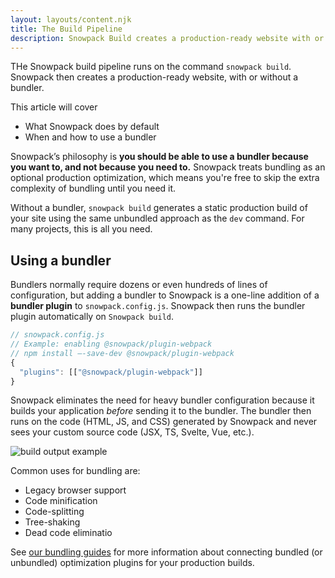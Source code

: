 ```yaml
---
layout: layouts/content.njk
title: The Build Pipeline
description: Snowpack Build creates a production-ready website with or without a bundler
---
```

THe Snowpack build pipeline runs on the command `snowpack build`. Snowpack then creates a production-ready website, with or without a bundler.

This article will cover
- What Snowpack does by default
- When and how to use a bundler

Snowpack’s philosophy is **you should be able to use a bundler because you want to, and not because you need to.** Snowpack treats bundling as an optional production optimization, which means you're free to skip the extra complexity of bundling until you need it.

Without a bundler, `snowpack build` generates a static production build of your site using the same unbundled approach as the `dev` command. For many projects, this is all you need.


## Using a bundler

Bundlers normally require dozens or even hundreds of lines of configuration, but adding a bundler to Snowpack is a one-line addition of a **bundler plugin** to `snowpack.config.js`. Snowpack then runs the bundler plugin automatically on `Snowpack build`.

```js
// snowpack.config.js
// Example: enabling @snowpack/plugin-webpack
// npm install —-save-dev @snowpack/plugin-webpack
{
  "plugins": [["@snowpack/plugin-webpack"]]
}
```

Snowpack eliminates the need for heavy bundler configuration because it builds your application _before_ sending it to the bundler. The bundler then runs on the code (HTML, JS, and CSS) generated by Snowpack and never sees your custom source code (JSX, TS, Svelte, Vue, etc.).

![build output example](/img/snowpack-build-example.png)

Common uses for bundling are:
- Legacy browser support
- Code minification
- Code-splitting
- Tree-shaking
- Dead code eliminatio

See [our bundling guides](/guides/optimize-and-bundle) for more information about connecting bundled (or unbundled) optimization plugins for your production builds.
